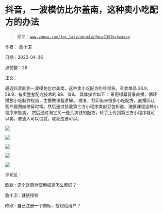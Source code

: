 # 抖音，一波模仿比尔盖南，这种卖小吃配方的办法

> 原文：[`www.yuque.com/for_lazy/xkrm14/fmuv7357kyhzaxsg`](https://www.yuque.com/for_lazy/xkrm14/fmuv7357kyhzaxsg)

作者： 詹小卫

日期：2023-04-06

点赞数：26

正文：

最近抖音刷到一波模仿比尔盖南，这种卖小吃配方的号很多。有卖单品 26.9、59.9，有卖整套配方技术的 99、199。 具体操作如下： 采用绿幕背景直播，循环播放小吃制作视频，主播做课程讲解。 或者，打印出来很多小吃配方，直播间让客户截图做停留时常。然后通过挂载第三方小程序类似豆包知道、海豚课程这种小程序来售卖。 然后通过淘宝买一些几块钱的配方，转手上传到第三方小程序就可以卖。普通人可以试试，收获应该可以。

![](img/e1770d7bcc21501d16394d6053ab224b.png)

![](img/8b7df2fbdf8a68c497e7d21373c70146.png)

![](img/6db05b382db07db30fa7e80afa59c646.png)

![](img/29163788136d1fd0c40da76e805786bf.png)

![](img/4795441e046634227fdbb6acdc9c06a5.png)

评论区：

欧欧 : 这个送商标使用权是怎么整的？

詹小卫 : 就是授权

欧欧 : 自己注册一个商标，授权给用户？

